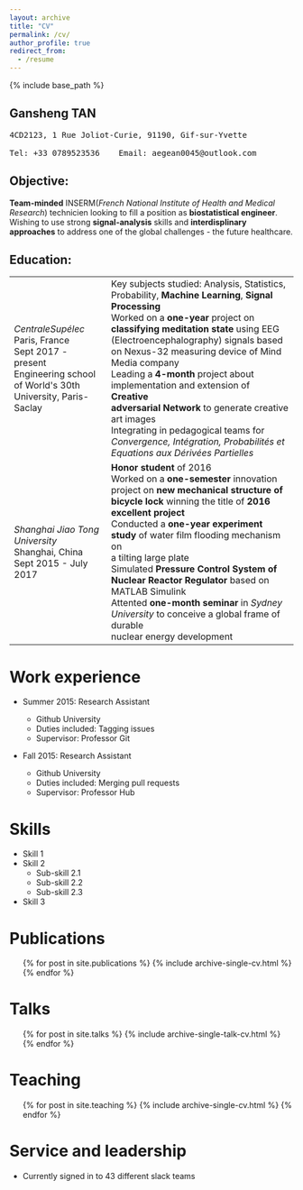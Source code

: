 ```yaml
---
layout: archive
title: "CV"
permalink: /cv/
author_profile: true
redirect_from:
  - /resume
---
```


{% include base_path %}

## Gansheng TAN 
<pre>
4CD2123, 1 Rue Joliot-Curie, 91190, Gif-sur-Yvette <br>
Tel: +33 0789523536    Email: aegean0045@outlook.com 
</pre>

## Objective:
**Team-minded** INSERM(*French National Institute of Health and Medical Research*) technicien looking to fill a position as **biostatistical engineer**. Wishing to use strong **signal-analysis** skills and **interdisplinary approaches** to address one of the global challenges - the future healthcare.

## Education:



<table border="0">
 <tr>
    <td><i>CentraleSupélec</i><br>
        Paris, France<br>
        Sept 2017 - present<br>
        Engineering school of World's 30th <br>
        University, Paris-Saclay
   </td>
    <td>Key subjects studied: Analysis, Statistics, Probability, <b>Machine Learning</b>, <b>Signal <br>
        Processing</b><br>
        Worked on a <b>one-year</b> project on <b>classifying meditation state</b> using EEG<br>
        (Electroencephalography) signals based on Nexus-32 measuring device of Mind Media company<br>
        Leading a <b>4-month</b> project about implementation and extension of <b>Creative <br>
        adversarial Network</b> to generate creative art images <br>
        Integrating in pedagogical teams for <i>Convergence, Intégration, Probabilités et <br>
        Equations aux Dérivées Partielles</i>
   </td>
 </tr>
  
 <tr>
    <td><i>Shanghai Jiao Tong University</i><br>
        Shanghai, China<br>
        Sept 2015 - July 2017
   </td> 
  <td>
    <b>Honor student</b> of 2016<br>
    Worked on a <b>one-semester</b> innovation project on <b>new mechanical structure of <br>
    bicycle lock </b>winning the title of <b>2016 excellent project</b><br>
    Conducted a <b>one-year experiment study</b> of water film flooding mechanism on<br>
    a tilting large plate<br>
    Simulated <b>Pressure Control System of Nuclear Reactor Regulator</b> based on <br>
    MATLAB Simulink<br>
    Attented <b>one-month seminar</b> in <i>Sydney University</i> to conceive a global frame of durable<br>
    nuclear energy development
    
  </td>
 </tr>
</table>


Work experience
======
* Summer 2015: Research Assistant
  * Github University
  * Duties included: Tagging issues
  * Supervisor: Professor Git

* Fall 2015: Research Assistant
  * Github University
  * Duties included: Merging pull requests
  * Supervisor: Professor Hub
  
Skills
======
* Skill 1
* Skill 2
  * Sub-skill 2.1
  * Sub-skill 2.2
  * Sub-skill 2.3
* Skill 3

Publications
======
  <ul>{% for post in site.publications %}
    {% include archive-single-cv.html %}
  {% endfor %}</ul>
  
Talks
======
  <ul>{% for post in site.talks %}
    {% include archive-single-talk-cv.html %}
  {% endfor %}</ul>
  
Teaching
======
  <ul>{% for post in site.teaching %}
    {% include archive-single-cv.html %}
  {% endfor %}</ul>
  
Service and leadership
======
* Currently signed in to 43 different slack teams
